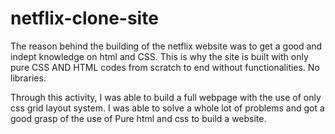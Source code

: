 # netflix-clone-site

The reason behind the building of the netflix website was to get a good and indept knowledge on html and CSS. 
This is why the site is built with only pure CSS AND HTML codes from scratch to end without functionalities. No libraries.

Through this activity, I was able to build a full webpage with the use of only css grid layout system.
I was able to solve a whole lot of problems and got a good grasp of the use of Pure html and css to build a website.

